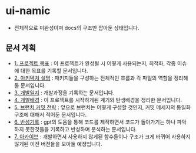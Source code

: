 # ui-namic

-   전체적으로 미완성이며 docs의 구조만 잡아둔 상태입니다.

## 문서 계획

-   [1. 프로젝트 목표](./docs/01_Objectives.md) : 이 프로젝트가 완성될 시 어떻게 사용되는지, 최적화, 각종 이슈에 대한 목표를 기록할 문서입니다.
-   [2. 아키텍처 설명](./docs/02_Architeture.md) : 패키지들을 구성하는 전체적인 흐름과 각 파일의 역할을 정리해둘 문서입니다.
-   [3. 개발일지](./docs/03_Devlog.md) : 개발과정을 기록하는 문서입니다.
-   [4. 개발배경](./docs/04_Background.md) : 이 프로젝트를 시작하게된 계기와 탄생배경을 정리한 문서입니다.
-   [5. 브런치 커밋 전략](./docs/05_BranchStrategy.md) : 앞으로 브런치는 어떻게 구성할 것인지, 커밋 메세지의 통일화 구조에 대해서 적어둔 문서입니다.
-   [6. 반성기록](./docs/06_Refleaction.md) : gpt의 도움을 통해 코드를 제작하면서 코드가 돌아가기는 하나 파악하지 못한것들을 기록하고 반성하며 분석하는 문서입니다.
-   [7. 아카이브](./docs/07_Archive.md) : 개발하면서 사용하지 않게된 함수들이나 구조가 크게 바뀌어 사용하지 않게된 이전 버전들을 모아둘 예정입니다.
